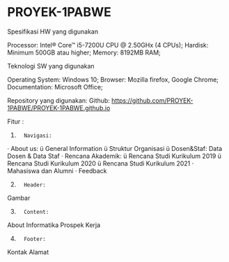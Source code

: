 # PROYEK-1PABWE

Spesifikasi HW yang digunakan

Processor: Intel® Core™ i5-7200U CPU @ 2.50GHx (4 CPUs);
Hardisk: Minimum 500GB atau higher;
Memory: 8192MB RAM;


Teknologi SW yang digunakan

Operating System: Windows 10;
Browser: Mozilla firefox, Google Chrome;
Documentation: Microsoft Office;
 
Repository yang digunakan:
Github: https://github.com/PROYEK-1PABWE/PROYEK-1PABWE.github.io
 

Fitur :
1.       Navigasi:
·       About us:
ü  General Information
ü  Struktur Organisasi
ü  Dosen&Staf: Data Dosen & Data Staf
·       Rencana Akademik:
ü  Rencana Studi Kurikulum 2019
ü  Rencana Studi Kurikulum 2020
ü  Rencana Studi Kurikulum 2021
·       Mahasiswa dan Alumni
·       Feedback
 
2.       Header:
Gambar
 
3.       Content:
About Informatika
Prospek Kerja
 
4.       Footer:
Kontak
Alamat
